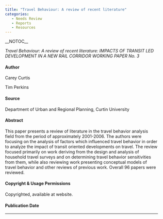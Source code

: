 ```yaml
---
title: "Travel Behaviour: A review of recent literature"
categories:
   - Needs Review
   - Reports
   - Resources
---
```


\_\_NOTOC\_\_

*Travel Behaviour: A review of recent literature: IMPACTS OF TRANSIT LED DEVELOPMENT IN A NEW RAIL CORRIDOR WORKING PAPER No. 3*

#### Author

Carey Curtis

Tim Perkins

#### Source

Department of Urban and Regional Planning,
Curtin University

#### Abstract

This paper presents a review of literature in the travel behavior analysis field from the period of approximately 2001-2006. The authors were focusing on the analysis of factors which influenced travel behavior in order to analyze the impact of transit oriented developments on travel. The review focused primarily on work deriving from the design and analysis of household travel surveys and on determining travel behavior sensitivities from them, while also reviewing work presenting conceptual models of travel behavior and other reviews of previous work. Overall 96 papers were reviewed.

#### Copyright & Usage Permissions

Copyrighted, available at website.

#### Publication Date

------------------------------------------------------------------------

<comments />


